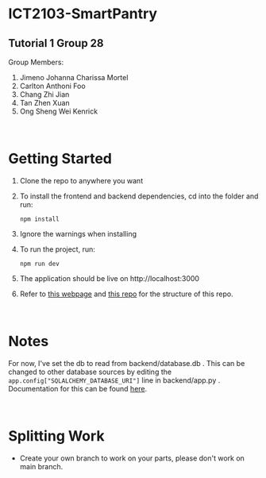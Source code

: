 # ICT2103-SmartPantry
## Tutorial 1 Group 28
Group Members:
1. Jimeno Johanna Charissa Mortel
2. Carlton Anthoni Foo
3. Chang Zhi Jian
4. Tan Zhen Xuan
5. Ong Sheng Wei Kenrick
 
<br />

# Getting Started

<!-- 1. Download and install XAMPP [here](https://www.apachefriends.org/download.html)
2. Run Apache and MySQL -->
1. Clone the repo to anywhere you want
2. To install the frontend and backend dependencies, cd into the folder and run:

    ```
    npm install
    ```
3. Ignore the warnings when installing
4. To run the project, run:
    ```
    npm run dev
    ```

5. The application should be live on http://localhost:3000
6. Refer to [this webpage](https://dev.to/dev_elie/connecting-a-react-frontend-to-a-flask-backend-h1o) and [this repo](https://github.com/Dev-Elie/Connecting-React-Frontend-to-a-Flask-Backend) for the structure of this repo.

<br />

# Notes
For now, I've set the db to read from backend/database.db . This can be changed to other database sources by editing the ```app.config["SQLALCHEMY_DATABASE_URI"]``` line in backend/app.py . Documentation for this can be found [here](https://flask-sqlalchemy.palletsprojects.com/en/2.x/config/).

<br />

# Splitting Work
- Create your own branch to work on your parts, please don't work on main branch.
